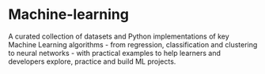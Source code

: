 # Machine-learning
A curated collection of datasets and Python implementations of key Machine Learning algorithms - from regression, classification and clustering to neural networks - with practical examples to help learners and developers explore, practice and build ML projects.
